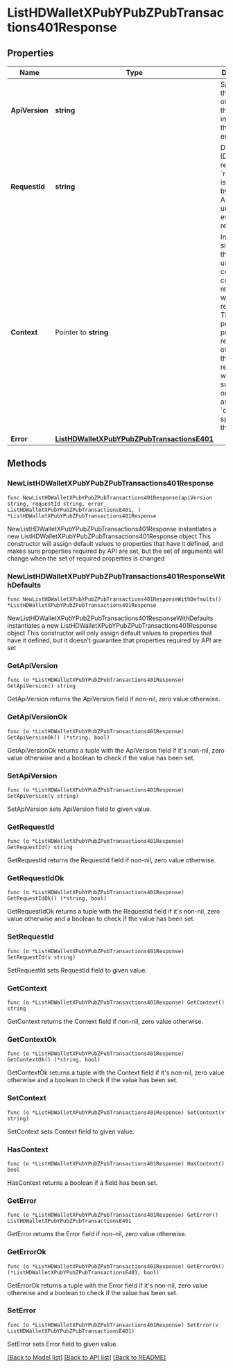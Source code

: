 # ListHDWalletXPubYPubZPubTransactions401Response

## Properties

Name | Type | Description | Notes
------------ | ------------- | ------------- | -------------
**ApiVersion** | **string** | Specifies the version of the API that incorporates this endpoint. | 
**RequestId** | **string** | Defines the ID of the request. The &#x60;requestId&#x60; is generated by Crypto APIs and it&#39;s unique for every request. | 
**Context** | Pointer to **string** | In batch situations the user can use the context to correlate responses with requests. This property is present regardless of whether the response was successful or returned as an error. &#x60;context&#x60; is specified by the user. | [optional] 
**Error** | [**ListHDWalletXPubYPubZPubTransactionsE401**](ListHDWalletXPubYPubZPubTransactionsE401.md) |  | 

## Methods

### NewListHDWalletXPubYPubZPubTransactions401Response

`func NewListHDWalletXPubYPubZPubTransactions401Response(apiVersion string, requestId string, error_ ListHDWalletXPubYPubZPubTransactionsE401, ) *ListHDWalletXPubYPubZPubTransactions401Response`

NewListHDWalletXPubYPubZPubTransactions401Response instantiates a new ListHDWalletXPubYPubZPubTransactions401Response object
This constructor will assign default values to properties that have it defined,
and makes sure properties required by API are set, but the set of arguments
will change when the set of required properties is changed

### NewListHDWalletXPubYPubZPubTransactions401ResponseWithDefaults

`func NewListHDWalletXPubYPubZPubTransactions401ResponseWithDefaults() *ListHDWalletXPubYPubZPubTransactions401Response`

NewListHDWalletXPubYPubZPubTransactions401ResponseWithDefaults instantiates a new ListHDWalletXPubYPubZPubTransactions401Response object
This constructor will only assign default values to properties that have it defined,
but it doesn't guarantee that properties required by API are set

### GetApiVersion

`func (o *ListHDWalletXPubYPubZPubTransactions401Response) GetApiVersion() string`

GetApiVersion returns the ApiVersion field if non-nil, zero value otherwise.

### GetApiVersionOk

`func (o *ListHDWalletXPubYPubZPubTransactions401Response) GetApiVersionOk() (*string, bool)`

GetApiVersionOk returns a tuple with the ApiVersion field if it's non-nil, zero value otherwise
and a boolean to check if the value has been set.

### SetApiVersion

`func (o *ListHDWalletXPubYPubZPubTransactions401Response) SetApiVersion(v string)`

SetApiVersion sets ApiVersion field to given value.


### GetRequestId

`func (o *ListHDWalletXPubYPubZPubTransactions401Response) GetRequestId() string`

GetRequestId returns the RequestId field if non-nil, zero value otherwise.

### GetRequestIdOk

`func (o *ListHDWalletXPubYPubZPubTransactions401Response) GetRequestIdOk() (*string, bool)`

GetRequestIdOk returns a tuple with the RequestId field if it's non-nil, zero value otherwise
and a boolean to check if the value has been set.

### SetRequestId

`func (o *ListHDWalletXPubYPubZPubTransactions401Response) SetRequestId(v string)`

SetRequestId sets RequestId field to given value.


### GetContext

`func (o *ListHDWalletXPubYPubZPubTransactions401Response) GetContext() string`

GetContext returns the Context field if non-nil, zero value otherwise.

### GetContextOk

`func (o *ListHDWalletXPubYPubZPubTransactions401Response) GetContextOk() (*string, bool)`

GetContextOk returns a tuple with the Context field if it's non-nil, zero value otherwise
and a boolean to check if the value has been set.

### SetContext

`func (o *ListHDWalletXPubYPubZPubTransactions401Response) SetContext(v string)`

SetContext sets Context field to given value.

### HasContext

`func (o *ListHDWalletXPubYPubZPubTransactions401Response) HasContext() bool`

HasContext returns a boolean if a field has been set.

### GetError

`func (o *ListHDWalletXPubYPubZPubTransactions401Response) GetError() ListHDWalletXPubYPubZPubTransactionsE401`

GetError returns the Error field if non-nil, zero value otherwise.

### GetErrorOk

`func (o *ListHDWalletXPubYPubZPubTransactions401Response) GetErrorOk() (*ListHDWalletXPubYPubZPubTransactionsE401, bool)`

GetErrorOk returns a tuple with the Error field if it's non-nil, zero value otherwise
and a boolean to check if the value has been set.

### SetError

`func (o *ListHDWalletXPubYPubZPubTransactions401Response) SetError(v ListHDWalletXPubYPubZPubTransactionsE401)`

SetError sets Error field to given value.



[[Back to Model list]](../README.md#documentation-for-models) [[Back to API list]](../README.md#documentation-for-api-endpoints) [[Back to README]](../README.md)


